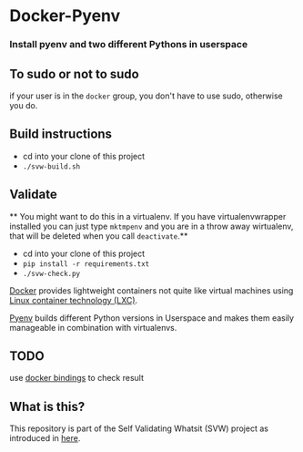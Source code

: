 # Docker-Pyenv

### Install pyenv and two different Pythons in userspace

## To sudo or not to sudo

if your user is in the `docker` group, you don't have to use sudo, otherwise you do.

## Build instructions

* cd into your clone of this project
* `./svw-build.sh`

## Validate

** You might want to do this in a virtualenv. If you have virtualenvwrapper installed you can just type `mktmpenv` and you are in a throw away wirtualenv, that will be deleted when you call `deactivate`.**

* cd into your clone of this project
* `pip install -r requirements.txt`
* `./svw-check.py`

[Docker](https://www.docker.com/) provides lightweight containers not quite like virtual machines using [Linux container technology (LXC)](https://linuxcontainers.org).

[Pyenv](https://github.com/yyuu/pyenv) builds different Python versions in Userspace and makes them easily manageable in combination with virtualenvs.

## TODO
use [docker bindings](http://docker-py.readthedocs.org/en/latest/api/) to check result

## What is this?

This repository is part of the Self Validating Whatsit (SVW) project as introduced in [here](https://self-validating-whatsit.github.io/introduction/).
